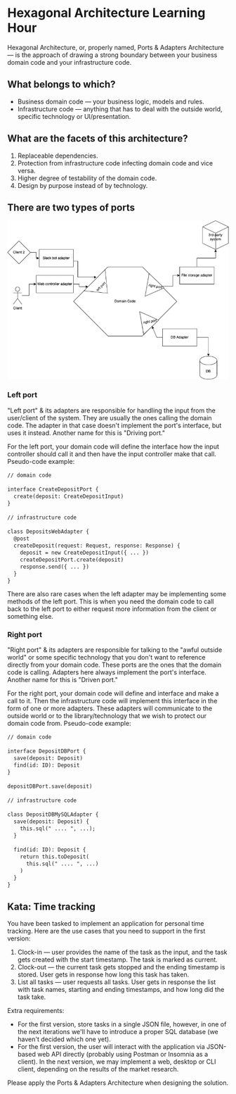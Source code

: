 # Hexagonal Architecture Learning Hour

Hexagonal Architecture, or, properly named, Ports & Adapters Architecture — is the approach of 
drawing a strong boundary between your business domain code and your infrastructure code.

## What belongs to which?

- Business domain code — your business logic, models and rules.
- Infrastructure code — anything that has to deal with the outside world, specific technology or 
  UI/presentation.

## What are the facets of this architecture?

1. Replaceable dependencies.
2. Protection from infrastructure code infecting domain code and vice versa.
3. Higher degree of testability of the domain code.
4. Design by purpose instead of by technology.

## There are two types of ports

![Hexagon example with left port implemented by web controller and slack bot adapters and two right ports implemented by file storage adapter with third-party system and DB adapter with a database](./img/HexagonalArchitecture.png)

### Left port

"Left port" & its adapters are responsible for handling the input from the user/client of the
system. They are usually the ones calling the domain code. The adapter in that case doesn't implement
the port's interface, but uses it instead. Another name for this is "Driving port."

For the left port, your domain code will define the interface how the input controller should call it
and then have the input controller make that call. Pseudo-code example:

```
// domain code

interface CreateDepositPort {
  create(deposit: CreateDepositInput)
}

// infrastructure code

class DepositsWebAdapter {
  @post
  createDeposit(request: Request, response: Response) {
    deposit = new CreateDepositInput({ ... })
    createDepositPort.create(deposit)
    response.send({ ... })
  }
}
```

There are also rare cases when the left adapter may be implementing some methods of the left port. This 
is when you need the domain code to call back to the left port to either request more information from 
the client or something else.

### Right port

"Right port" & its adapters are responsible for talking to the "awful outside world" or some specific 
technology that you don't want to reference directly from your domain code. These ports are the ones
that the domain code is calling. Adapters here always implement the port's interface. Another name for
this is "Driven port."

For the right port, your domain code will define and interface and make a call to it. Then the
infrastructure code will implement this interface in the form of one or more adapters. These adapters
will communicate to the outside world or to the library/technology that we wish to protect our domain
code from. Pseudo-code example:

```
// domain code

interface DepositDBPort {
  save(deposit: Deposit)
  find(id: ID): Deposit
}

depositDBPort.save(deposit)

// infrastructure code

class DepositDBMySQLAdapter {
  save(deposit: Deposit) {
    this.sql(" .... ", ...);
  }
  
  find(id: ID): Deposit {
    return this.toDeposit(
      this.sql(" .... ", ...)
    )
  }
}
```

## Kata: Time tracking

You have been tasked to implement an application for personal time tracking. Here are the use cases that
you need to support in the first version:

1. Clock-in — user provides the name of the task as the input, and the task gets created with the start
   timestamp. The task is marked as current.
2. Clock-out — the current task gets stopped and the ending timestamp is stored. User gets in response
   how long this task has taken.
3. List all tasks — user requests all tasks. User gets in response the list with task names, starting
   and ending timestamps, and how long did the task take.

Extra requirements:

- For the first version, store tasks in a single JSON file, however, in one of the next iterations we'll
  have to introduce a proper SQL database (we haven't decided which one yet).
- For the first version, the user will interact with the application via JSON-based web API directly
  (probably using Postman or Insomnia as a client). In the next version, we may implement a web, desktop
  or CLI client, depending on the results of the market research.

Please apply the Ports & Adapters Architecture when designing the solution.
